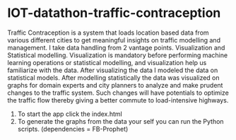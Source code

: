 # IOT-datathon-traffic-contraception
Traffic Contraception is a system that loads location based data from various different cities to get meaningful insights on traffic modelling and management. I take data handling from 2 vantage points. Visualization and Statistical modelling.  Visualization is mandatory before performing machine learning operations or statistical modelling, and visualization help us familiarize with the data. After visualizing the data I modeled the data on statistical models. After modelling statistically the data was visualized on graphs for domain experts and city planners to analyze and make prudent changes to the traffic system. Such changes will have potentials to optimize the traffic flow thereby giving a better commute to load-intensive highways.

1. To start the app click the index.html
2. To generate the graphs from the data your self you can run the Python scripts. (dependencies = FB-Prophet)
